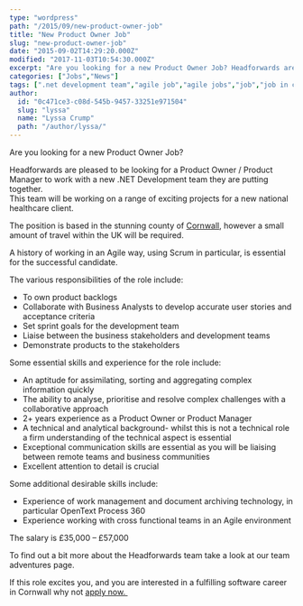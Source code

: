 ```yaml
---
type: "wordpress"
path: "/2015/09/new-product-owner-job"
title: "New Product Owner Job"
slug: "new-product-owner-job"
date: "2015-09-02T14:29:20.000Z"
modified: "2017-11-03T10:54:30.000Z"
excerpt: "Are you looking for a new Product Owner Job? Headforwards are pleased to be looking for a Product Owner / Product Manager to work with a new .NET Development team they are putting together. This team will be working on a range of exciting projects for a new national healthcare client. The position is based \[…\]"
categories: ["Jobs","News"]
tags: [".net development team","agile job","agile jobs","job","job in cornwall","jobs","jobs in cornwall","product manager","product manager job","product manager job cornwall","product manager job uk","product owner","product owner job","product owner job cornwall","product owner job uk","scrum","scrum job","scrum jobs","software company cornwall","software company uk","software job","software jobs cornwall","software jobs england","software jobs in cornwall"]
author:
  id: "0c471ce3-c08d-545b-9457-33251e971504"
  slug: "lyssa"
  name: "Lyssa Crump"
  path: "/author/lyssa/"
---
```

Are you looking for a new Product Owner Job?

Headforwards are pleased to be looking for a Product Owner / Product Manager to work with a new .NET Development team they are putting together.  
This team will be working on a range of exciting projects for a new national healthcare client.

The position is based in the stunning county of [Cornwall](https://www.visitcornwall.com/), however a small amount of travel within the UK will be required.

A history of working in an Agile way, using Scrum in particular, is essential for the successful candidate.

The various responsibilities of the role include:

*   To own product backlogs
*   Collaborate with Business Analysts to develop accurate user stories and acceptance criteria
*   Set sprint goals for the development team
*   Liaise between the business stakeholders and development teams
*   Demonstrate products to the stakeholders

Some essential skills and experience for the role include:

*   An aptitude for assimilating, sorting and aggregating complex information quickly
*   The ability to analyse, prioritise and resolve complex challenges with a collaborative approach
*   2+ years experience as a Product Owner or Product Manager
*   A technical and analytical background- whilst this is not a technical role a firm understanding of the technical aspect is essential
*   Exceptional communication skills are essential as you will be liaising between remote teams and business communities
*   Excellent attention to detail is crucial

Some additional desirable skills include:

*   Experience of work management and document archiving technology, in particular OpenText Process 360
*   Experience working with cross functional teams in an Agile environment

The salary is £35,000 – £57,000

To find out a bit more about the Headforwards team take a look at our team adventures page.

If this role excites you, and you are interested in a fulfilling software career in Cornwall why not [apply now. ](http://www.headforwards.com/careers/application-form/)